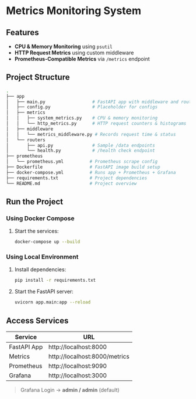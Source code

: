 # Metrics Monitoring System

## Features
- **CPU & Memory Monitoring** using `psutil`
- **HTTP Request Metrics** using custom middleware
- **Prometheus-Compatible Metrics** via `/metrics` endpoint

## Project Structure
```bash
.
├── app
│   ├── main.py                  # FastAPI app with middleware and routing
│   ├── config.py                # Placeholder for configs
│   ├── metrics
│   │   ├── system_metrics.py    # CPU & memory monitoring
│   │   └── http_metrics.py      # HTTP request counters & histograms
│   ├── middleware
│   │   └── metrics_middleware.py # Records request time & status
│   └── routers
│       ├── api.py               # Sample /data endpoints
│       └── health.py            # /health check endpoint
├── prometheus
│   └── prometheus.yml          # Prometheus scrape config
├── Dockerfile                  # FastAPI image build setup
├── docker-compose.yml          # Runs app + Prometheus + Grafana
├── requirements.txt            # Project dependencies
└── README.md                   # Project overview
```

## Run the Project

### Using Docker Compose
1. Start the services:
   ```bash
   docker-compose up --build
   ```

### Using Local Environment
1. Install dependencies:
   ```bash
   pip install -r requirements.txt
   ```
2. Start the FastAPI server:
   ```bash
   uvicorn app.main:app --reload
   ```

## Access Services

| Service       | URL                       |
|---------------|----------------------------|
| FastAPI App   | http://localhost:8000     |
| Metrics       | http://localhost:8000/metrics |
| Prometheus    | http://localhost:9090     |
| Grafana       | http://localhost:3000     |

> Grafana Login → **admin / admin** (default)
